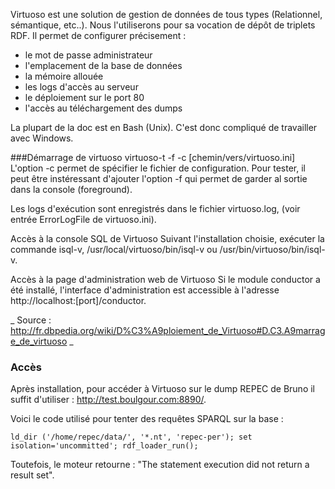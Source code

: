 Virtuoso est une solution de gestion de données de tous types (Relationnel, sémantique, etc..). Nous l'utiliserons
pour sa vocation de dépôt de triplets RDF.
Il permet de configurer précisement : 
 - le mot de passe administrateur
 - l'emplacement de la base de données
 - la mémoire allouée
 - les logs d'accès au serveur
 - le déploiement sur le port 80
 - l'accès au téléchargement des dumps

La plupart de la doc est en Bash (Unix). C'est donc compliqué de travailler avec Windows.

###Démarrage de virtuoso
virtuoso-t -f -c [chemin/vers/virtuoso.ini]
L'option -c permet de spécifier le fichier de configuration. Pour tester, il peut être instéressant d'ajouter l'option -f 
qui permet de garder al sortie dans la console (foreground).

Les logs d'exécution sont enregistrés dans le fichier virtuoso.log, (voir entrée ErrorLogFile de virtuoso.ini).


Accès à la console SQL de Virtuoso
Suivant l'installation choisie, exécuter la commande isql-v, /usr/local/virtuoso/bin/isql-v ou /usr/bin/virtuoso/bin/isql-v.


Accès à la page d'administration web de Virtuoso
Si le module conductor a été installé, l'interface d'administration est accessible 
à l'adresse http://localhost:[port]/conductor. 

_ Source : http://fr.dbpedia.org/wiki/D%C3%A9ploiement_de_Virtuoso#D.C3.A9marrage_de_virtuoso _

### Accès

Après installation, pour accéder à Virtuoso sur le dump REPEC de Bruno il suffit d'utiliser : http://test.boulgour.com:8890/. 

Voici le code utilisé pour tenter des requêtes SPARQL sur la base :

` ld_dir ('/home/repec/data/', '*.nt', 'repec-per');
set isolation='uncommitted';
rdf_loader_run(); `

Toutefois, le moteur retourne : "The statement execution did not return a result set".


